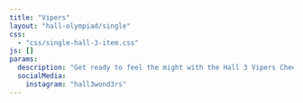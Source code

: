 ```yaml
---
title: "Vipers"
layout: "hall-olympiad/single"
css: 
  - "css/single-hall-3-item.css"
js: []
params:
  description: "Get ready to feel the might with the Hall 3 Vipers Cheerleading Team!<br><br> This lively squad is all about fun, flair, and fantastic performances. Known for their jaw-dropping stunts and dazzling routines, the Vipers bring a burst of energy and excitement wherever they go. Whether they’re flipping through the air or nailing those tight formations, they do it with a smile and a whole lot of team spirit.<br><br> With their rallying cry, “Feel the might, Vipers strike. Vipers on 3, V-I-P-ss!!”, they electrify the crowd and boost hall pride. Come join the Vipers and be part of the fun – where every cheer is a cheer to remember!"
  socialMedia:
    instagram: "hall3wond3rs"
---
```

